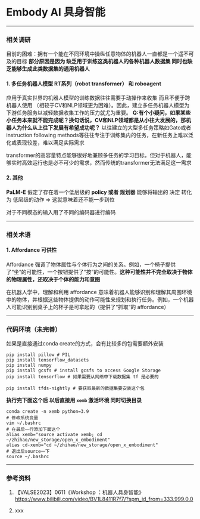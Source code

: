 # Embody AI 具身智能



***
### 相关调研

目前的困难：拥有一个能在不同环境中操纵任意物体的机器人一直都是一个遥不可及的目标
**部分原因是因为 缺乏用于训练这类机器人的各种机器人数据集 同时也缺乏能够生成此类数据集的通用机器人**

#### 1. 多任务机器人模型 RT系列（robot transformer） 和 roboagent

应用于真实世界的机器人模型的训练数据往往需要手动操作来收集 而且不便于跨机器人使用 （相较于CV和NLP领域更为困难）。因此，建立多任务机器人模型为下游任务服务以减轻数据收集工作的压力就尤为重要。
**Q:有个小疑问，如果某些小任务本来就不能完成呢？换句话说，CV和NLP领域都是从小往大发展的，那机器人为什么从上往下发展有希望成功呢？**
以往建立的大型多任务策略如Gato或者instruction following methods等往往专注于训练集内的任务，在新任务上难以泛化或表现较差，难以满足实际需求

transformer的高容量特点能够很好地兼顾多任务的学习目标，但对于机器人，能够实时高效运行也是必不可少的需求，然而传统的transformer无法满足这一需求



#### 2. 其他

**PaLM-E** 假定了存在着一个低层级的 **policy 或者 规划器** 能够将输出的 决定 转化为 低层级的动作  => 这就意味着还不能一步到位

对于不同模态的输入用了不同的编码器进行编码




***
### 相关术语

#### 1. Affordance 可供性
Affordance 强调了物体属性与个体行为之间的关系。例如，一个椅子提供了“坐”的可能性，一个按钮提供了“按”的可能性。**这种可能性并不完全取决于物体的物理属性，还取决于个体的能力和意图**

在机器人学中，理解和利用 affordance 意味着机器人能够识别和理解其周围环境中的物体，并根据这些物体提供的动作可能性来规划和执行任务。例如，一个机器人可能识别到桌子上的杯子是可拿起的（提供了“抓取”的 affordance）

***
### 代码环境（未完善）

如果是直接通过conda create的方式，会有比较多的包需要额外安装
```shell
pip install pillow # PIL
pip install tensorflow_datasets
pip install numpy
pip install gcsfs # install gcsfs to access Google Storage
pip install tensorflow # 如果需要从网络中下载数据集 tf 是必要的

pip install tfds-nightly # 要获取最新的数据集要安装这个包
```







**执行完下面这个后 以后直接用 `xemb` 激活环境 同时切换目录**

```shell
conda create -n xemb python=3.9
# 修改系统变量 
vim ~/.bashrc
# 在最后一行添加下面这个
alias xemb="source activate xemb; cd ~/zhihao/new_storage/open_x_embodiment"
alias cd-xemb="cd ~/zhihao/new_storage/open_x_embodiment"
# 退出后source一下
source ~/.bashrc
```




***
### 参考资料

1. 【VALSE2023】0611《Workshop ：机器人具身智能》
https://www.bilibili.com/video/BV1L8411R7f7/?spm_id_from=333.999.0.0

2. xxx
